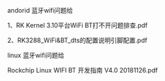 andorid 蓝牙wifi问题给

1、RK Kernel 3.10平台WiFi BT打不开问题排查.pdf	

2、RK3288_WiFi&BT_dts的配置说明引脚配置.pdf	


linux 蓝牙wifi问题给

Rockchip Linux WIFI BT 开发指南 V4.0 20181126.pdf
